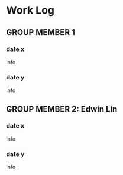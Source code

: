 # Work Log

## GROUP MEMBER 1

### date x

info

### date y

info


## GROUP MEMBER 2: Edwin Lin

### date x

info

### date y

info
